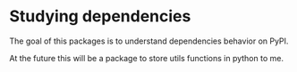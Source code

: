 # Studying dependencies

The goal of this packages is to understand dependencies behavior on PyPI.

At the future this will be a package to store utils functions in python to me.